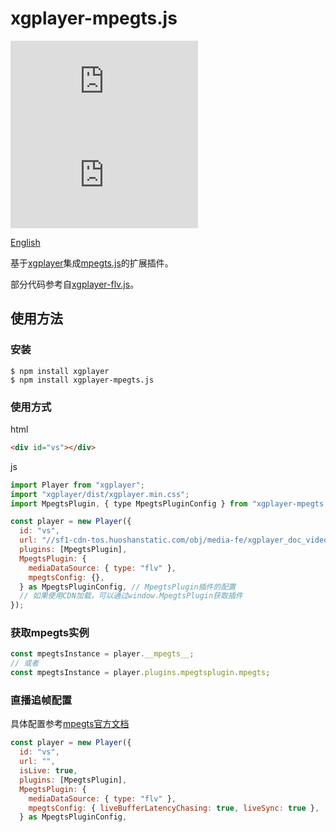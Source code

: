 # xgplayer-mpegts.js

[![NPM downloads](https://img.shields.io/npm/dm/xgplayer-mpegts.js)](https://www.npmjs.com/package/xgplayer-mpegts.js)
[![Latest Stable Version](https://img.shields.io/npm/v/xgplayer-mpegts.js)](https://www.npmjs.com/package/xgplayer-mpegts.js) 

[English](README.md)

基于[xgplayer](https://github.com/bytedance/xgplayer)集成[mpegts.js](https://github.com/xqq/mpegts.js)的扩展插件。

部分代码参考自[xgplayer-flv.js](https://github.com/bytedance/xgplayer/tree/main/packages/xgplayer-flv.js)。

## 使用方法

### 安装

```shell
$ npm install xgplayer
$ npm install xgplayer-mpegts.js
```

### 使用方式

html

```html
<div id="vs"></div>
```

js

```js
import Player from "xgplayer";
import "xgplayer/dist/xgplayer.min.css";
import MpegtsPlugin, { type MpegtsPluginConfig } from "xgplayer-mpegts.js";

const player = new Player({
  id: "vs",
  url: "//sf1-cdn-tos.huoshanstatic.com/obj/media-fe/xgplayer_doc_video/flv/xgplayer-demo-720p.flv",
  plugins: [MpegtsPlugin],
  MpegtsPlugin: {
    mediaDataSource: { type: "flv" },
    mpegtsConfig: {},
  } as MpegtsPluginConfig, // MpegtsPlugin插件的配置
  // 如果使用CDN加载，可以通过window.MpegtsPlugin获取插件
});
```

### 获取mpegts实例

```js
const mpegtsInstance = player.__mpegts__;
// 或者
const mpegtsInstance = player.plugins.mpegtsplugin.mpegts;
```

### 直播追帧配置
具体配置参考[mpegts官方文档](https://github.com/xqq/mpegts.js/blob/master/docs/api.md#mpegtscreateplayer)

```js
const player = new Player({
  id: "vs",
  url: "",
  isLive: true,
  plugins: [MpegtsPlugin],
  MpegtsPlugin: {
    mediaDataSource: { type: "flv" },
    mpegtsConfig: { liveBufferLatencyChasing: true, liveSync: true },
  } as MpegtsPluginConfig,
```